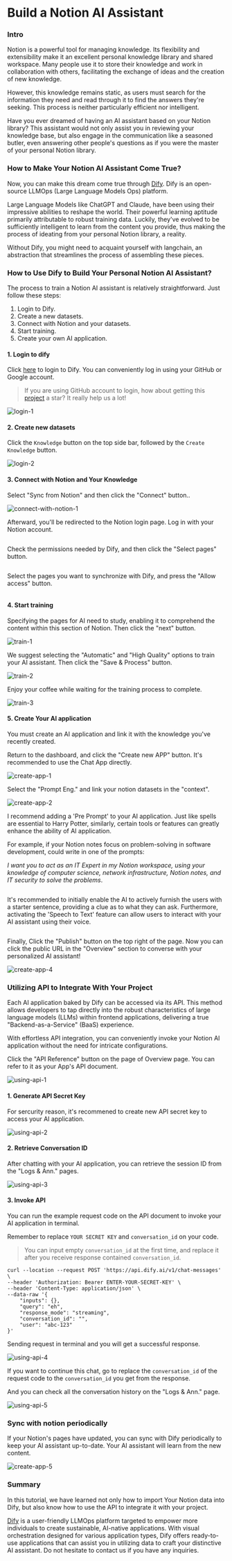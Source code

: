 # Build a Notion AI Assistant

### Intro[​](https://wsyfin.com/notion-dify#intro) <a href="#intro" id="intro"></a>

Notion is a powerful tool for managing knowledge. Its flexibility and extensibility make it an excellent personal knowledge library and shared workspace. Many people use it to store their knowledge and work in collaboration with others, facilitating the exchange of ideas and the creation of new knowledge.

However, this knowledge remains static, as users must search for the information they need and read through it to find the answers they're seeking. This process is neither particularly efficient nor intelligent.

Have you ever dreamed of having an AI assistant based on your Notion library? This assistant would not only assist you in reviewing your knowledge base, but also engage in the communication like a seasoned butler, even answering other people's questions as if you were the master of your personal Notion library.

### How to Make Your Notion AI Assistant Come True?[​](https://wsyfin.com/notion-dify#how-to-make-your-notion-ai-assistant-come-true) <a href="#how-to-make-your-notion-ai-assistant-come-true" id="how-to-make-your-notion-ai-assistant-come-true"></a>

Now, you can make this dream come true through [Dify](https://dify.ai/). Dify is an open-source LLMOps (Large Language Models Ops) platform.

Large Language Models like ChatGPT and Claude, have been using their impressive abilities to reshape the world. Their powerful learning aptitude primarily attributable to robust training data. Luckily, they've evolved to be sufficiently intelligent to learn from the content you provide, thus making the process of ideating from your personal Notion library, a reality.

Without Dify, you might need to acquaint yourself with langchain, an abstraction that streamlines the process of assembling these pieces.

### How to Use Dify to Build Your Personal Notion AI Assistant?[​](https://wsyfin.com/notion-dify#how-to-use-dify-to-build-your-own-ai-assistant) <a href="#how-to-use-dify-to-build-your-own-ai-assistant" id="how-to-use-dify-to-build-your-own-ai-assistant"></a>

The process to train a Notion AI assistant is relatively straightforward. Just follow these steps:

1. Login to Dify.
2. Create a new datasets.
3. Connect with Notion and your datasets.
4. Start training.
5. Create your own AI application.

#### 1. Login to dify[​](https://wsyfin.com/notion-dify#1-login-to-dify) <a href="#id-1-login-to-dify" id="id-1-login-to-dify"></a>

Click [here](https://dify.ai/) to login to Dify. You can conveniently log in using your GitHub or Google account.

> If you are using GitHub account to login, how about getting this [project](https://github.com/langgenius/dify) a star? It really help us a lot!

![login-1](https://pan.wsyfin.com/f/ERGcp/login-1.png)

#### 2. Create new datasets[​](https://wsyfin.com/notion-dify#2-create-a-new-datasets)[​](https://wsyfin.com/notion-dify#2-create-a-new-datasets)

Click the `Knowledge` button on the top side bar, followed by the `Create Knowledge` button.

![login-2](https://pan.wsyfin.com/f/G6ziA/login-2.png)

#### 3. Connect with Notion and Your Knowledge[​](https://wsyfin.com/notion-dify#3-connect-with-notion-and-datasets)

Select "Sync from Notion" and then click the "Connect" button..

![connect-with-notion-1](https://pan.wsyfin.com/f/J6WsK/connect-with-notion-1.png)

Afterward, you'll be redirected to the Notion login page. Log in with your Notion account.

<figure><img src="https://pan.wsyfin.com/f/KrEi4/connect-with-notion-2.png" alt=""><figcaption></figcaption></figure>

Check the permissions needed by Dify, and then click the "Select pages" button.

<figure><img src="https://pan.wsyfin.com/f/L91iQ/connect-with-notion-3.png" alt=""><figcaption></figcaption></figure>

Select the pages you want to synchronize with Dify, and press the "Allow access" button.

<figure><img src="https://pan.wsyfin.com/f/M8Xtz/connect-with-notion-4.png" alt=""><figcaption></figcaption></figure>

#### 4. Start training[​](https://wsyfin.com/notion-dify#4-start-training) <a href="#id-4-start-training" id="id-4-start-training"></a>

Specifying the pages for AI need to study, enabling it to comprehend the content within this section of Notion. Then click the "next" button.

![train-1](https://pan.wsyfin.com/f/Nkjuj/train-1.png)

We suggest selecting the "Automatic" and "High Quality" options to train your AI assistant. Then click the "Save & Process" button.

![train-2](https://pan.wsyfin.com/f/OYoCv/train-2.png)

Enjoy your coffee while waiting for the training process to complete.

![train-3](https://pan.wsyfin.com/f/PN9F3/train-3.png)

#### 5. Create Your AI application[​](https://wsyfin.com/notion-dify#5-create-your-ai-application) <a href="#id-5-create-your-own-ai-application" id="id-5-create-your-own-ai-application"></a>

You must create an AI application and link it with the knowledge you've recently created.

Return to the dashboard, and click the "Create new APP" button. It's recommended to use the Chat App directly.

![create-app-1](https://pan.wsyfin.com/f/QWRHo/create-app-1.png)

Select the "Prompt Eng." and link your notion datasets in the "context".

![create-app-2](https://pan.wsyfin.com/f/R6DT5/create-app-2.png)

I recommend adding a 'Pre Prompt' to your AI application. Just like spells are essential to Harry Potter, similarly, certain tools or features can greatly enhance the ability of AI application.

For example, if your Notion notes focus on problem-solving in software development, could write in one of the prompts:

_I want you to act as an IT Expert in my Notion workspace, using your knowledge of computer science, network infrastructure, Notion notes, and IT security to solve the problems_.

<figure><img src="../../.gitbook/assets/image (40).png" alt=""><figcaption></figcaption></figure>

It's recommended to initially enable the AI to actively furnish the users with a starter sentence, providing a clue as to what they can ask. Furthermore, activating the 'Speech to Text' feature can allow users to interact with your AI assistant using their voice.

<figure><img src="../../.gitbook/assets/image (3) (1) (1) (1) (1) (1) (1) (1) (1).png" alt=""><figcaption></figcaption></figure>

Finally, Click the "Publish" button on the top right of the page. Now you can click the public URL in the "Overview" section to converse with your personalized AI assistant!

![create-app-4](https://pan.wsyfin.com/f/W69cD/create-app-4.png)

### Utilizing API to Integrate With Your Project <a href="#utilizing-api-to-integrate-with-your-project" id="utilizing-api-to-integrate-with-your-project"></a>

Each AI application baked by Dify can be accessed via its API. This method allows developers to tap directly into the robust characteristics of large language models (LLMs) within frontend applications, delivering a true "Backend-as-a-Service" (BaaS) experience.

With effortless API integration, you can conveniently invoke your Notion AI application without the need for intricate configurations.

Click the "API Reference" button on the page of Overview page. You can refer to it as your App's API document.

![using-api-1](https://pan.wsyfin.com/f/wp0Cy/using-api-1.png)

#### 1. Generate API Secret Key[​](https://wsyfin.com/notion-dify#1-generate-api-secret-key) <a href="#id-1-generate-api-secret-key" id="id-1-generate-api-secret-key"></a>

For sercurity reason, it's recommened to create new API secret key to access your AI application.

![using-api-2](https://pan.wsyfin.com/f/xk2Fx/using-api-2.png)

#### 2. Retrieve Conversation ID[​](https://wsyfin.com/notion-dify#2-retrieve-conversation-id) <a href="#id-2-retrieve-conversation-id" id="id-2-retrieve-conversation-id"></a>

After chatting with your AI application, you can retrieve the session ID from the "Logs & Ann." pages.

![using-api-3](https://pan.wsyfin.com/f/yPXHL/using-api-3.png)

#### 3. Invoke API[​](https://wsyfin.com/notion-dify#3-invoke-api) <a href="#id-3-invoke-api" id="id-3-invoke-api"></a>

You can run the example request code on the API document to invoke your AI application in terminal.

Remember to replace `YOUR SECRET KEY` and `conversation_id` on your code.

> You can input empty `conversation_id` at the first time, and replace it after you receive response contained `conversation_id`.

```
curl --location --request POST 'https://api.dify.ai/v1/chat-messages' \
--header 'Authorization: Bearer ENTER-YOUR-SECRET-KEY' \
--header 'Content-Type: application/json' \
--data-raw '{
    "inputs": {},
    "query": "eh",
    "response_mode": "streaming",
    "conversation_id": "",
    "user": "abc-123"
}'
```

Sending request in terminal and you will get a successful response.

![using-api-4](https://pan.wsyfin.com/f/zpnI4/using-api-4.png)

If you want to continue this chat, go to replace the `conversation_id` of the request code to the `conversation_id` you get from the response.

And you can check all the conversation history on the "Logs & Ann." page.

![using-api-5](https://pan.wsyfin.com/f/ADQSE/using-api-5.png)

### Sync with notion periodically[​](https://wsyfin.com/notion-dify#sync-with-notion-periodically) <a href="#sync-with-notion-periodically" id="sync-with-notion-periodically"></a>

If your Notion's pages have updated, you can sync with Dify periodically to keep your AI assistant up-to-date. Your AI assistant will learn from the new content.

![create-app-5](https://pan.wsyfin.com/f/XDBfO/create-app-5.png)

### Summary[​](https://wsyfin.com/notion-dify#summary) <a href="#summary" id="summary"></a>

In this tutorial, we have learned not only how to import Your Notion data into Dify, but also know how to use the API to integrate it with your project.

[Dify](https://dify.ai/) is a user-friendly LLMOps platform targeted to empower more individuals to create sustainable, AI-native applications. With visual orchestration designed for various application types, Dify offers ready-to-use applications that can assist you in utilizing data to craft your distinctive AI assistant. Do not hesitate to contact us if you have any inquiries.
